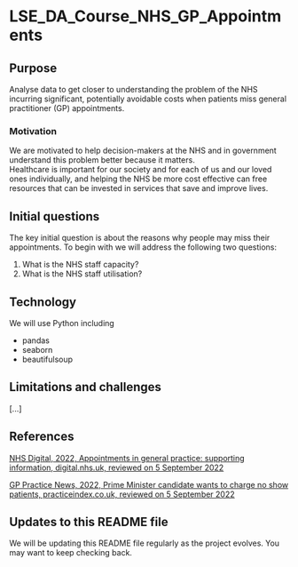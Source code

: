 # LSE_DA_Course_NHS_GP_Appointments
## Purpose
Analyse data to get closer to understanding the problem of the NHS incurring significant, potentially avoidable costs when patients miss general practitioner (GP) appointments.
### Motivation
We are motivated to help decision-makers at the NHS and in government understand this problem better because it matters.\
Healthcare is important for our society and for each of us and our loved ones individually, and helping the NHS be more cost effective can free resources that can be invested in services that save and improve lives.
## Initial questions
The key initial question is about the reasons why people may miss their appointments.
To begin with we will address the following two questions:
1. What is the NHS staff capacity?
2. What is the NHS staff utilisation?
## Technology
We will use Python including
* pandas
* seaborn
* beautifulsoup
## Limitations and challenges
[...]
## References
[NHS Digital, 2022, Appointments in general practice: supporting information, digital.nhs.uk, reviewed on 5 September 2022](https://digital.nhs.uk/data-and-information/publications/statistical/appointments-in-general-practice/appointments-in-general-practice-supporting-information#guide-to-data-files)

[GP Practice News, 2022, Prime Minister candidate wants to charge no show patients, practiceindex.co.uk, reviewed on 5 September 2022](https://practiceindex.co.uk/gp/blog/news-prime-minister-candidate-wants-to-charge-no-show-patients)

## Updates to this README file
We will be updating this README file regularly as the project evolves. You may want to keep checking back.
